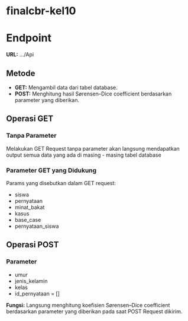 # finalcbr-kel10

# Endpoint

**URL:** .../Api

## Metode

- **GET:** Mengambil data dari tabel database.
- **POST:** Menghitung hasil Sørensen–Dice coefficient berdasarkan parameter yang diberikan.

## Operasi GET

### Tanpa Parameter

Melakukan GET Request tanpa parameter akan langsung mendapatkan output semua data yang ada di masing - masing tabel database

### Parameter GET yang Didukung

Params yang disebutkan dalam GET request:

- siswa
- pernyataan
- minat_bakat
- kasus
- base_case
- pernyataan_siswa

## Operasi POST

### Parameter

- umur
- jenis_kelamin
- kelas
- id_pernyataan = []

**Fungsi:** Langsung menghitung koefisien Sørensen–Dice coefficient berdasarkan parameter yang diberikan pada saat POST Request dikirim.
